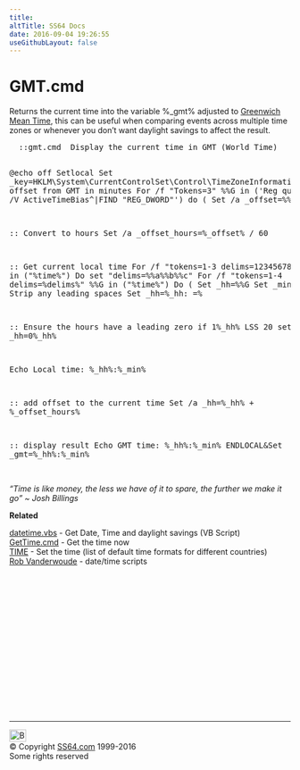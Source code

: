 ```yaml
---
title:
altTitle: SS64 Docs
date: 2016-09-04 19:26:55
useGithubLayout: false
---
```

<!-- #BeginLibraryItem "/Library/head_ntsyntax.lbi" --><!-- #EndLibraryItem --><h1>GMT.cmd</h1>
<p>Returns the current time into the variable <span class="code">%_gmt%</span> adjusted to <a href="http://en.wikipedia.org/wiki/Gmt">Greenwich Mean Time</a>, this can be useful when comparing events across multiple time zones or whenever you don’t want daylight savings to affect the result.</p>
<pre>  ::gmt.cmd  Display the current time in GMT (World Time)

  @echo off
  Setlocal
  Set _key=HKLM\System\CurrentControlSet\Control\TimeZoneInformation
  :: find offset from GMT in minutes
  For /f "Tokens=3" %%G in ('Reg query %_key% /V ActiveTimeBias^|FIND "REG_DWORD"') do (
    Set /a _offset=%%G
  )

  :: Convert to hours
  Set /a _offset_hours=%_offset% / 60

  :: Get current local time
  For /f "tokens=1-3 delims=1234567890 " %%a in ("%time%") Do set "delims=%%a%%b%%c"
  For /f "tokens=1-4 delims=%delims%" %%G in ("%time%") Do (
    Set _hh=%%G
    Set _min=%%H
  )
  :: Strip any leading spaces
  Set _hh=%_hh: =%

  :: Ensure the hours have a leading zero
  if 1%_hh% LSS 20 set _hh=0%_hh%

  Echo   Local time: %_hh%:%_min%

  :: add offset to the current time
  Set /a _hh=%_hh% + %_offset_hours%

  :: display result
  Echo   GMT time:   %_hh%:%_min%
  ENDLOCAL&amp;Set _gmt=%_hh%:%_min%
</pre>
<p><b><br>
</b><i class="quote">“Time is like money, the less we have of it to spare, the further we make it go” ~ Josh Billings </i>
</p><p><b>Related</b>
</p><p><a href="../vb/syntax-getdatetime.html">datetime.vbs</a> - Get Date, Time and daylight savings (VB Script) <br>
<a href="syntax-gettime.html">GetTime.cmd</a> - Get the time now<br>
<a href="time.html">TIME</a> - Set the time (list of default time formats for different countries)<br>
<a href="http://www.robvanderwoude.com/datetiment.html">Rob Vanderwoude</a> - date/time scripts
<!-- #BeginLibraryItem "/Library/foot_nt.lbi" --></p><p>
<!-- windows300 -->
<ins class="adsbygoogle" style="display:inline-block;width:300px;height:250px" data-ad-client="ca-pub-6140977852749469" data-ad-slot="7649547908"></ins>
<script>
(adsbygoogle = window.adsbygoogle || []).push({});
</script></p>
<hr>
<div id="bl" class="footer"><a href="syntax-gmt.html#"><img src="../images/top.png" width="30" height="22" alt="Back to the Top"></a></div>
<div id="br" class="footer, tagline">© Copyright <a href="../index.html">SS64.com</a> 1999-2016<br>
Some rights reserved</div><!-- #EndLibraryItem -->

